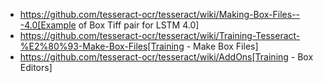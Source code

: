 * https://github.com/tesseract-ocr/tesseract/wiki/Making-Box-Files---4.0[Example of Box Tiff pair for LSTM 4.0]
* https://github.com/tesseract-ocr/tesseract/wiki/Training-Tesseract-%E2%80%93-Make-Box-Files[Training - Make Box Files]
* https://github.com/tesseract-ocr/tesseract/wiki/AddOns[Training - Box Editors]